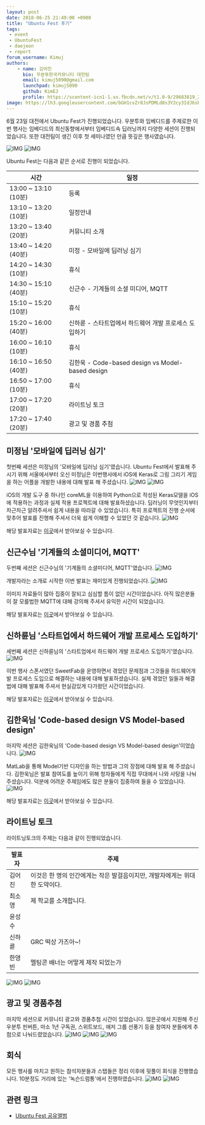 ```yaml
---
layout: post
date: 2018-06-25 21:49:00 +0900
title: "Ubuntu Fest 후기"
tags:
 - event
 - UbuntuFest
 - daejeon
 - report
forum_username: Kimuj
authors:
    - name: 김어진
      bio: 우분투한국커뮤니티 대전팀
      email: kimuj5090@gmail.com
      launchpad: kimuj5090
      github: KimEJ
      profile: https://scontent-icn1-1.xx.fbcdn.net/v/t1.0-9/29683819_216190369136065_8980895653590624449_n.jpg?_nc_cat=0&_nc_eui2=AeFUZDK5N3K5YOgKNT8DiLQ5eZ5MAm_4Cl7iVYj18ndrIbq5IRRKfIOAhyl4Y0k6RcwlEon4-ySaW_BD52chSEP-FF8EBLxjVdO3ClJCWT-yeA&oh=e40a8fd598552d2e38b524429e0e0859&oe=5BAE6D3D
image: https://lh3.googleusercontent.com/bGH1cvZr8JsPDMLd8s3Y2cy3IdJ6sROyutcYK7JR0ZmvoZtmeknnugpCa1Jp-ybGI5GU0kXvMxNRiNP-eBwgaArXpIOvp4ihJacsQBkdTI_E3tsRjKDJ9pYaCi_MCHCzG2bBuI2uIDbMWIH_sC_TSg_2SQq6Wbf9HDB2Y3qS6_HfBanlfMDDDp-NnR3FJfMqPjl09KC_dTBqiBmpYDkKOzKd0m3tGUGnAmeXNcVVsCuoPUQWb-ZWzI-0Am7aWYkAgM4_RXyzZ9L7hkI-EANVEl1FPeMJ2IHCIiDMhFooCI-MbKczB_M3RbbiHhxqHhzffzBh1CjdcECnj_3hq1cstSM3osbZNAG65z5UxQt2HIEH419h6iEzzJ8FCw2goReZU-EWvo57_sCfz3lkzrpS7O_4DlwEy4vJCjOEKcv3hQ-DJ-IJfVNCCSoyNExqUcjJznl9LqIGCHmcaPKxwF1VO3b-SnoQsURjAu3Bn27zx5OB9kmp0n2xdl-o4JFAi9bLufnbV2cYvIgDRxwPE0VNk29vZ2tW-UyT3r4ya3uIVCHWnpUwO-nkLvoijRl0ZdsA3Mr-z_GS6nrqeMiKR11Ia1RHYRMl4RxyNz30e1BrQ_e9NxmTXZZqlqAE_XJl9iy2MZdoWz0tvkH6KvE4d0RS_aF5qqQuYwj8MA=w989-h336-no
---
```

6월 23일 대전에서 Ubuntu Fest가 진행되었습니다. 우분투와 임베디드를 주제로한 이번 행사는 임베디드의 최신동향에서부터 임베디드속 딥러닝까지 다양한 세션이 진행되었습니다.
또한 대전팀이 생긴 이후 첫 세미나였던 만큼 뜻깊은 행사였습니다.

![IMG](https://lh3.googleusercontent.com/vsdtimWbw8yil8qosMQNCcJJmCBeUOVCHZu0q5gx6rXQYeubpDWctm2ocPPxLQd1Pyry2Tk2zIR5HJlkE2jeTn8sdlG6jYwOphb8Mtyid_8MyOahnyCKONQ_k-jvD0qhx5uxycH0AdllnxOz-H-DrDaHLrLWHidiDplFV2bV4Xv55u6P-aPWdeP_Y7YZaSTv8h6ZS0Pr5OFONv2YQq7JBxf2KoDQ3YPmCVaShTX4VU_S7bbY62z4mCsySwyxDZeKsvaZAs95Gp8pyOcxQFD0cdXxI-Yi7-fLnMHAHAPcup_tdaUNYWOkcxvNQQP_16Us4Qui3anNQnqGca1RsTLwTjykaOmxY2tDhllyhSLua-T9X-3JZm3PnsguDEOGyM90478gesJQQvg-jkXsz_ySCTBOVGd8QaA61K6qsKyMuHLlockTjtBVs37ButvLsoWbRWX5xb6TiXyuxVk95LzDTZto5LmxU-eoSEllct7F47nV5j2iCvaRY9vOBpkTrrrfVHUQi1ymFPX1_r-yGLdI5QdAT60SzROUNc49viRWCiE6pSBXJzglV9lQqIfwS85M964CLFaVaaFk-1rKYXFP27hCSKe-Ocpr5sMAFiqo=w521-h293-no)
![IMG](https://lh3.googleusercontent.com/Ov5w86aX6hdRCJMi8s8A7YSD-qQ_qpLf_mGh0mSBKCeJ64H_xyxCl2NufRz4riPFUUaAO0XDBx1KUpCHWZw7JKWEJ8SAZHLdmG2JPIM5l9Cs94aFLymZq-IOIyqYXC8ogSXcK4LTaPrCsSh_s0YmC4rPG8WQSZh2TNHOHg9Wx31uMaO0uBuwq5TUpwDhKwbIWlKqsLqbTgHEj1XxGjP9Z0uP_iUpLOt9Q7WLQm8vSGoSZkymkWQEsjjo5ClDVgkCq1P3MeRmeQLZ_ULXh-riVgJdphFn4o2HxDDsojq1VjERjVZgzZAwpY82YDyZ-wWVXoF47UnoBp1pF6k8rt7uF-hTTmLjmC7YpdM9i-_wJUlkse4_MzLMU-04gi5K_rd3Du0curk_i5UEu5pfSs-QiGp8VJJsfwZUIR3KFKVT0ESPvAcXVv512kbcBbMkBt45ebBrsra_bma1MAj-ULhWQLfHzsgD7ZUe3EHtPuGwyfM14IL-H3lnSssUhcoYacFHolynVClRTH_JM5T6-8XWj8KpoKWJ1BMUlx1ZopzTzRzht7-fxuNQOq4kONyoiyG2gfpLsDhyTp6l9Jd2QD_6cx_2zOkKnB3nh2sf8s6UpPPDf2VQmX0ajJorIDlIpUO17p26A0Y8tzzG-cEp6WqswbaSJgPx8cmYTg=w2518-h1888-no)

Ubuntu Fest는 다음과 같은 순서로 진행이 되었습니다.

시간 | 일정
--- | ---
13:00 ~ 13:10 (10분) |	등록
13:10 ~ 13:20 (10분) |	일정안내
13:20 ~ 13:40 (20분) |  커뮤니티 소개
13:40 ~ 14:20 (40분) |	미정 - 모바일에 딥러닝 심기
14:20 ~ 14:30 (10분) |	휴식
14:30 ~ 15:10 (40분) |	신근수 - 기계들의 소셜 미디어, MQTT
15:10 ~ 15:20 (10분) |	휴식
15:20 ~ 16:00 (40분) |	신하륜 - 스타트업에서 하드웨어 개발 프로세스 도입하기
16:00 ~ 16:10 (10분) |	휴식
16:10 ~ 16:50 (40분) |	김한욱 - Code-based design vs Model-based design
16:50 ~ 17:00 (10분) |	휴식
17:00 ~ 17:20 (20분) |	라이트닝 토크
17:20 ~ 17:40 (20분) |	광고 및 경품 추첨

## 미정님 '모바일에 딥러닝 심기'
첫번째 세션은 미정님의 '모바일에 딥러닝 심기'였습니다. 
Ubuntu Fest에서 발표해 주시기 위해 서울에서부터 오신 미정님은 이번행사에서 iOS에 Keras로 그림 그리기 게임을 하는 어플을 개발한 내용에 대해 발표 해 주셨습니다.
![IMG](https://lh3.googleusercontent.com/GGeHTTI41Ojj9OHf4xQEH6xEIBlzeIKQdQdWymoGfXjkVnOKrVjX1tYvIY6C8K1NnepFL5SVZewwo14J5uFpSU6nM1RdJz44Vxam_63fO31GJSHMZ6yFnp1uNJwjnNswXEUkqr86H59J1dOvHU31TSZ2tMunhl-N-SIifNg62N7Nm0jLKbU4zqQopTgHqpDGvJiAQ9t_Hp6ErNvZeZwyNpif0vobL-PKOdFnte69OXA21_DfTDA_phtChEoE1_Jx-g3sZjW510E9Ntv7JT6zSLl6sxniPwrONKJPi7fApOykgqqV8bZERDmV-_iT6iZXhG3I8gUEKfF9u2fKeIviGFwKNjNd1CHDgWKMgTPPznh_nQUBpL_83pYNmn6gVgQUpJ2tE4G5H32F_eKz3BEwR_ja9lKdSitt7632jhtAcliZ8aI3bZHiH0nuxbMeYrPMnDo0CJPNmmqSuZpl7UtxLjHpZnM0nT5P8gAcOSizHZtmEh8weYlZ40us7t946lIZk36Nc6D4bKTCDDkcHkLvGfbH9gTaT_l_4X22hHlqRLdjc1iuEM1fLzeCSlWpunEuadle3XsMDKN5WdZrXlfEGplBQuzKONd-3MHSxnxUjx0vPFERJU496tWqmT9Wn-RFWi8tdHTqPV3fuV4WUdHSe9I_03rwhsRbeQ=w2980-h1678-no)
![IMG](https://lh3.googleusercontent.com/_0QO56v-MMEYU91JMtCi_Swl8eTMCh6A32JSyOEutEsBaG5ms3_qcJOn1NJiyMUPdyRhRkX9Fj97WQPZh99NeYhdjIzWG329IgBj5ZV3jHKpbrrzTSZZ-SPbsq9p-kMbEy_YAbBQIHpT1MS_xGI05zjXm-lQow2ntpBRMh7McOduqtEzmz1ghbuDR_htFa0wbspQZmB7dzXwSLQgGdFaDCplpT-PiZmFRZzasZ9PeouQdZPSslgw6fL6BKzW8rI1pNwPR_w6g_c07SctrP3YliD-r1784yiKMtztUftQlmyLH6qZlQgMsrcTQAqi9IkYpqBQjMUqPdFx8MrYUMupTXICUMUqmC39szVK6ex_NX1WOUyaHlpbDs_LmyrqvqFpYoaUg5jQLcKuRyfIk4X-wCKkb0kO6A5ST9Tyw7zvRQ9_6XB9EuzWE79j3xI55pHPq-bAOcQTKeiPjhHfcCcroCKaPnOtI7Onw7AKl2hLvwPdFFGwTmmyftPAsUCiwX6QI1cBymcftciltR7NDymKv5LazgRHd78A9ZEruywjeUmlP_UubgsNuM9gcQA98CKywL4gHiDPl28OtMexHgIovBRB6-jIc3N2WlKlq7lzEGg20iNbG0QZwb-9kLmU-gK9YJRaZcdelk3PX69nA9qHyopuvRdO3RyWKQ=w2518-h1888-no)

iOS의 개발 도구 중 하나인 coreML을 이용하여 Python으로 작성된 Keras모델을 iOS에 적용하는 과정과 실제 적용 프로젝트에 대해 발표하셨습니다.
딥러닝이 무엇인지부터 차근차근 알려주셔서 쉽게 내용을 따라갈 수 있었습니다.
특히 프로젝트의 진행 순서에 맞추어 발표를 진행해 주셔서 더욱 쉽게 이해할 수 있었던 것 같습니다.
![IMG](https://lh3.googleusercontent.com/8U2jqTt-elgOKJg-fS2MdK1N8RXoyEiNaV15JL714gy7coodOewiF6mAQGsPDMqnw_J1Nn8lkCGhpvNLcVoycEsASDxzlWEvmmTytNd585pUPbHg77SvlNsy45gLyz9XWCmCM_2wFF8HoUCovmbCQUt45kHm52hIHJOvbP21BCcXoYjhEgrvfxxGD4JI9tY_zxUnW1cXQZpzaBudObpoG282XhIhyJuCTZPJ2Hyry4EJMO8JqpDYRC3fZwo3DTia6uqrhjMztg0tWnmbPsvXjmIj19Wr-yt-clCLtKUFFqjapqqOAWJn6wlLBBVjzbl995gQLRdjouzNFzCxolDNmsd4lwZgtvr4sidudPlZ6x_eOQWV_VmX4KQUm8rC88oq6gfxpV9zFBoSeOWrFFN96SgBUE3GHIr_OU2M9v2ox0-f1WQ_kQQoNGIdjSKJADQGQzOBGeHlBThkpBwKODRrXCz8TO5siw1QyN1_AiXfYoS4JLwJQ_CB4wEHJhMyS73zPW9qr9JFoGcvDPQF72rdXZNEu3qrfymRBNC7FaGlQTruqEeBghluuWW5N-wpnXWb_nI6jaLazGOF7Mnjux0yOjLuiSu1LwwHBlHkVpMVGdhIDGjhB6jEOaO9FrpVdmBOuA1YrBfoLpT21CG9nzCP7n2tIjghmoEDzA=w2980-h1678-no)

해당 발표자료는 [이곳](https://www.slideshare.net/UbuntuKorea/ss-102920185)에서 받아보실 수 있습니다.

## 신근수님 '기계들의 소셜미디어, MQTT'
두번째 세션은 신근수님의 '기계들의 소셜미디어, MQTT'였습니다.
![IMG](https://lh3.googleusercontent.com/m6sfLHSisXxptp6e6rD1C3pSZsP4c4RRn0dKyuN2xRlilOwl3UAv91U7KHB4I3IARPlydHbuLFPZXHPwIaUY1B_jv-dS-vjJnvylrFOY3JmnKrgE4ppuL2NdprN1Mhl34KmN0DbyfBVrolAURugKqLguuFpRApn2AP5pbBNPNLhAacV9kWknSAFz01vUbfSiAQXsYNlHMKIwvGCqtJYkvgB3nDaA-TgRSw_HmIp7CmA6g-dM5_RHUHGO_jcPTqX0ZJW7KUw8Z9lKJn2C_3hWz3EM0KEV-pND5QPY4Lpc-8UM6iTuyehf1_-A_u2J27igpAiAJXFtK4W8J9kLQTIQlsoNRNM6y_2VpqvP-S2Gb9GqoqUlbH2-pmLR_uhw0LyDpsSZTI8Q4w6BFXswoRykioZD9AJb06AnRWqPaRVx3yVqc8tA4wiEAAi2T_hsr9Y8hxu6VfolqU1NZWNDIt4ejww_Je_BkT4ZJmFLgPuvcuRunSqqrCkJdOKPkFCJf69-_JHdtI1ABXnVVVvdLvU6TVWyE4NtQbUu3hVI1SXIrs9xfxV_TuNgsJvNkx2c-wGzF6_xLPlzLFEygwXFWCVQEcPlg10t0is4DeYjCpu8INkz7gzo6yVmrhzwjiiSnFpPnDgbBU8k291wqxe2p2dNAaOFX4SVitlhpg=w2980-h1678-no)

개발자라는 소개로 시작한 이번 발표는 재미있게 진행되었습니다.
![IMG](https://lh3.googleusercontent.com/4vnU5dGl2NwPK5HcoSowXq5SiZxbMHc7xPxus7DLgu8uS1Uiw-rpOtHwtRMQR_AoETQYdooKeXFtieYN7mTtuDoOlyM1sIxOOzqFi3hb9VW8UkJwVs2ojkcLJYV_yvTxPl4Xk3c7cv7Y0YVPLg8_lFried9ZjRbVIveXvQ2wzyz5SHoZLgPv1bcYA90gmXuVarcFxjtomtB2KZS0CZvaLXDDV3nK0E1hbbEEc66dNM1MRP1TUm_Rd7G6A58FrAuLhCndYPgzCO8mGUlDLz8Odf_xL3v8RNXdIHLZJ2kl11Rq_A65FCMJFEJRba1RQgmecjCgExFuhl_UVOho3oTWGlgVTE1vQYtTYs5M7b8cHE_CDybw-YK3L2Ke_qoAsvW-WEKlkqyj4YBkNLK5WHpO7YH1b866eUC2ccXIWEPHDl5mlaHGCPrlp9Z6IYraC0COxu0wIIwK156nL4lSHjag76yoWAC6myzm2NsFGGYKSENVNPuVDmY7QrluCxbBY9npNnOgI3tXZSsHzxl8bDrN9XdwfN8Ykvjrdm2qsMIMRXSfmz53WV0SqGfQY0ZTFMpqLgPdULxKId_BlboB5adIbxO8uV_M6mpaoZ1eEAFDk1iDWEuuXQ4NKdfp518z0EyJRSe4nKKMLqWiRhORG8tGNH4x30SzSG7crg=w2980-h1678-no)

이미지 자료들이 많아 집중이 잘되고 심심할 틈이 없던 시간이었습니다.
아직 많은분들이 잘 모를법한 MQTT에 대해 강의해 주셔서 유익한 시간이 되었습니다.

해당 발표자료는 [이곳](https://www.slideshare.net/UbuntuKorea/mqtt-102921138)에서 받아보실 수 있습니다.

## 신하륜님 '스타트업에서 하드웨어 개발 프로세스 도입하기'
세번째 세션은 신하륜님의 '스타트업에서 하드웨어 개발 프로세스 도입하기'였습니다.
![IMG](https://lh3.googleusercontent.com/rOVfHPxI9y-h3zLF_5QLRnKtV1NplhQ0DjPybtxwhkuDsZczQBGgfSJfoF1m6MsPGVnqigkc4WL6r7eX3tF6TiWjtK7IBTaWUvGCsuSNQNNNgSq3avNJPknKwMWKVosmLOLYH_mtAW0qmXKkNW2Wdr3_5fcqRHVaZA17D75So7CUXKP7XfifqN6SoNEp5MLdKhzhQOosoIIp-TK4L1yjpcf4ncOIRtUZsIP1qUhqSBBqOAcweeQ8Uh8DZlmGNRWCrokp4WEGZYd0JMoCKxIZdKrmlJjh_5NKs2WODL4D2j9GMC7T0Rfp2bmsTomhvzizIkmkTMnQ2TwSnO7OvN9ZuJxKxfsrlxnSql9LDwCyvRhRjl8aXoPQhQfFL6IPso4-j-t_YLP38ESDZaJzzmmRTDcWdJ1NQ_kxqmA_gjHqWNM-U-kao9ARh8MkcK19Btymtx13hsV_lyjOT8SlLTzSCMngDddwM50tMT6jcjAAA3TU0DH49qVTw3HQ012sIr3sSxiGxLeXn6-sZgGkU85V1FgPhnkncGAMaw7ZxDM1eCEFfCyWjPuHtqn1xKSeL95KFCvDxXy3ppdlNoCj2rU4NOwZakiiy4uN_2Ef7Q782UUnIEAoDxQ_Es_G6AOWGH-h9jtX3w7IlWpQ2Ed8xYJxqe6pB7EWJJBg3w=w2518-h1888-no)

이번 행사 스폰서였던 SweetFab을 운영하면서 겪었던 문제점과 그것들을 하드웨어개발 프로세스 도입으로 해결하는 내용에 대해 발표하셨습니다.
실제 겪었던 일들과 해결법에 대해 발표해 주셔서 현실감있게 다가왔던 시간이었습니다.

해당 발표자료는 [이곳](https://www.slideshare.net/UbuntuKorea/ss-102922171)에서 받아보실 수 있습니다.

## 김한욱님 'Code-based design VS Model-based design'
마지막 세션은 김한욱님의 'Code-based design VS Model-based design'이었습니다.
![IMG](https://lh3.googleusercontent.com/RKD_lV91TGQRuj9KzRAxp7Qv_J8oBK_4m1m91V431XQLJZgH68I2K3ybScM2YG56kaNGfMcMg_8icmpDlcNiZYtVCtZ8CN_r9GeJ_53rGT0PXGWMGrJ-7MGoPu331KxCTNdN6bgcQaWQKGzKmmLi0g3PUgh-GMBJboVR0alVMguxKJ1WmAQtGDy71EOMP9nE21lF8CEIdi9j555UJZkWZPCE_Fbfxi-VDrxKe5mz-mMsO2V0HFWFOa04GHkWXv0YGqB2OGVmtyMvOjXorzFue-ORPAdvOCipnVLN7tzc9eaxRL96dYpGDoWjp0adneFrvkeYI4yt7paRrQX5cTbq8qHJRe8Mm_iYXLgmXLR7A9xZJD528lhFETFgGHVekPafWqngIkzkUjVPQgeZMedAcwrhoZ-pQtIwQsKr_5f4F5JDyh1LpDmVEqDssknTMJoCtrp22p65V5MPGZWbVLO4DLIlEo600SsSudg_rINtfX3_kcNui3UQehzlCgpDCR6bzA-ULTiZcK6ftInqJXJuk6pFnIS6nnX_BdaKQlHAzvkD4gOMnxCJtz1RmPFLrm7nJ5eQ8QSExbUfRlGVKT1Q-tMLGgIuHg_meT4hA5SeZbyOyqRSGfykm7I_xUmHdU9AguP6luHOQNGisISshBc6d2bKJ8dTW497KQ=w429-h322-no)

MatLab을 통해 Model기반 디자인을 하는 방법과 그의 장점에 대해 발표 해 주셨습니다.
김한욱님은 발표 참여도를 높이기 위해 청자들에게 직접 무대에서 나와 사탕을 나눠주셨습니다. 덕분에 어려운 주제임에도 많은 분들이 집중하여 들을 수 있었습니다.
![IMG](https://lh3.googleusercontent.com/QuMVFvLyYpkCr9DUtzuqAsztrunaRnvAJJ0HjlrA9gcW_CO4WQ7QfvGKV_e9kUfqzPQreFMFIqtdB-0IbTBovdtL_BMT6Lu6eEfjpE5P3BK0Av-PBKdblEFszm8W0DZhz8bNtjvrCjqIbaoWrPHdQEmChIASNBbXbUwYXiA1IJdaCyDN99_2B6XuDtg9FIBFLmHyrytWX4ExIyN7pCnKoebuO44vPlj6fsJ2UBM187cm-Ov2kY4fDmdm6GGkyoEZEPyFN_0CjpNoI1_BOmubiOolxWIQq909xbGMdPrLJbGYVb37Ug8w70hg_B4u928KvmvRAZ2auR94qLVzBkuVYsWldVfWL7nWJlPTzCf9AdMqXMvgQWJO0_n_amQXTPgFi4E2hMexEIvqO4bjxjU-oU0b9hVwkj7H_DlvjtWSZSTXsBdjod7TZXYFKNO4OpV9tgJyXzX5IF5QRAK0MdJd8qpCBwTjR1cJEM36p8aFD4X4eYLxeFRNnNxzqotBbayQWYUcI-8r5u1VdXBm7SUHfXlL6ts6UJD6YdeKrx4Y9D2p5TwR7ZFTiD7Y4WoHiANZ2MvauZ9EWcQhF0qCGKueUW-1cy1FepKpNSpOu4aq78kdtL1yeQ1S_EQtt2hguOBWy7MGs44QQYuETFOQv9tu2a-U-OkdEMJr6w=w478-h358-no)

해당 발표자료는 [이곳]()에서 받아보실 수 있습니다.

## 라이트닝 토크
라이트닝토크의 주제는 다음과 같이 진행되었습니다.

발표자 | 주제
--- | ---
김어진 | 이것은 한 명의 인간에게는 작은 발걸음이지만, 개발자에게는 위대한 도약이다.
최소영 | 제 학교를 소개합니다.
윤성수 | 
신하륜 | GRC 떡상 가즈아~!
한영빈 | 멜팅콘 배너는 어떻게 제작 되었는가

![IMG](https://lh3.googleusercontent.com/ipL7vF6s_rSWQ2Yvxgn0kL5oZB4C8TEfk6Gecx9ML1gqy-aqaSj_sdWhnLplK3UYu4ZyfNrMzYb3wgGSZ1B5yZXnhDs5rn2hEubHf_xyDIA8TTn4e283NFhPwivdb3-3dJifrfFSECVn-cUbfYa7TKSTmjydDbseFCQj8IvIVDiPIinD2ngGVzNLoyxGjSzJI0ku1zgUvs0ums1l4hASDSuG2bA4ESeZH9wWzURlzBiw-b6F0VlxIA7fHXSv3pkmYoE9YeIZC-Zrf5YS5izkfTtllGodiKoUBYCkWwiGvJao49KbqCNuEivLVBSIbsCtNMkfsDuRARms72hzDhcAj_radWODj2fcbl57B5nNHXnvKqkGCSZviWOhHo-qmpsd9n0P93vmAQTDsd9MDo-ogcTXWPD1Ivkok0MRaBWtJ_4j7MWookAwesA1fnOJFtY9RDAheJcOPK3sJKTY6HUkWsflOeoWU-1YGdpVTfqw85Lh951GHIiv_H6kiLUiTtkEicAWGE0TGM8Pusvo-9po-fvAkiWJyz1mT5udoYevujRlNUOIKvbEXaItfvKfHU4EDlQ3QvZn4hPNpfMTlmxNja591gZeTUsqeLFNIDD3QpFT4ZRA-Sc6WgFqdRZLIUBUXTcwRD1WaLzbNoI77klM1fBegsMZy2Nv5A=w2518-h1888-no)
![IMG](https://lh3.googleusercontent.com/oT_DCi8lBfptwT9DPpxbtvV6MrYl9uUhT5IYKDC7ZwNwnhJALrxiZEyzBOSpM1xmckK-5xRZQIklXv8ZEtovMmFySqP025ce5xazyAftwf_DR8M1rfHrkrn0YHy6v7Ap9NKX1hMf_zBcpAY-6aqtBxEdVy79AoLhR9qXGz9Hrq83cXx0DrY1Pv9mXLKnQ0m0yxkPqOBnpzxkpy90vFs1Y4skEPJ627TSnZB5jits1hM-dQ_0pzsD3kcbi14up3QZgp4bFR5dZR-DwRa4H8okVY0wYwZHPBAqnkZ7WFZ1AxTZvF8u5Zz9-Hw778KtVFHHh1OFSFQLivsSAZ52T8d0r5KMIc0B1c8Ig2G70kihlVCLNVvKwoZVetjSEk2fWptTce_AHlvr6R-YEdNmDxbWr6iRdOddN0EgCKeXgWuohI5c-h5mfDaltJ4t83fMhCW46LUnIFkxnPDv5X4MjGxVk60zd3rLwBoAA27lrikSvGQafKhSVAXNoPpfEodtaxrrkiMyNFizm8sw-LIdJZCXC4pa4eE-N1nHx3WUW5cjGzVLuNLTU0FxdgRuR-UTadTh4ldlLBd8IdKTB_ncFHtJPaBBzzcxEd8Ju7f9Hqmp6B6F-Dx4sovgyJIvSToywkQswoFpVvMOQ-KjBvJaT3Nc1VuZwVGgor3X-Q=w2518-h1888-no)

## 광고 및 경품추첨
마지막 세션으로 커뮤니티 광고와 경품추첨 시간이 있었습니다.
많은곳에서 지원해 주신 우분투 핀버튼, 마소 1년 구독권, 스위트보드, 애저 그룹 선풍기 등을 참여자 분들에게 추첨으로 나눠드렸었습니다.
![IMG](https://lh3.googleusercontent.com/BIGsw7neTwLgsUg-OgZnYpxGFErFlthc8KyM1zfgDF2zI8Vlps7rhGSwKX1b9NY2H-fMl0GpRcsURUTLYqQuJE8LsA1Ou4ihLHCu3wtZJ7PHTidYxLM2IH_glOFcf6ev5QAz0Jc6-fPR4T313bVsUs5D-OO6DsSMkHC8RFcqsJfi0ul6GxkK6nVwoYtrXQBa-Dd9rnUGyJIwFY7iJ4Zl8yBPLblvYWUgFPB9BImPg5UxhDeoasqKPI2bWisa-8ll5Nn3EGHdypafH7PuYojzg4uAMIiACLIN4toV4IrwmQJ51pj7hIvH1SnqvdVeAbOGmnii4FZqCoWzV7-Udprzo7HCWi3HzlkaKO8_lUHsSW0PIypPL69KT8MdF1lnN9SVkTYFF-46J31BEKM6BUWSpua_ejSqKFBChW5xYrVa88WF78cgNmO1BuLro0ED98K0ULyPArMSPQ9s026GZV3jv4Sj_Yx-ZJ3iqD4rk12v54bWSqrmFq1t5Gv59qvo6Q05k-hYixT7GEMGdQFYd9PLQOBkf7PgOd9-VhAppyQ4lGTQdnL_5Du6KJKO3BxjZPgfoJmYCeJCR8DUWwW9Tipziqi40dz6t3xQQCkWEOOWcuyH34Of3QMXKY71U7C1GgLZ9g0ItLTt70koCMHhCUHDhIS8__XQEnLPgA=w2518-h1890-no)
![IMG](https://lh3.googleusercontent.com/askxeH6zdyJxxVxM1gkCO9NaGjDaeQn9dQFQhPDn7kwhW8GzRYF4xtQBLE4Gm0fOZROZKleTBXwUt5pNTbMaugIbFdO5L27c8ONFeshsWhdt7trkEvAcdSO0B9UPrcQ1TE8rDgdEC_slS89np4HaeCufJ8-br8rOB2DsthHo2xuTyHuhbOWA6h8aMtVpM0bSHTVMl3NTEzDWD3OiyKQYOqcqvsZkeC_VQW4Oa1U41Nk6Jy0jGqAGJvMXIRF1nYNTtI9yoci_Tcoo9saExHDMd6qMijOjFCdVmrI87IxPp4-Y6wxTWxpad7rmYDsAwVpE4Iuv-PB-Fdw8hlbvC2utlQDqALMUxkTqOYAurR0edGs52-h0vqyGlwjvax4ZXujokd22XnjkDIwv9ZS7U1DTZ7_yrWbQnxHHtCcL7WMHKnAkTu6I3aTDZt5GUrUuM6z1a8YiAHQcEfsUJqX3fuh4EwLTMjR-yWRtLPGe-L63yLHDMbQ-U594iDqT4YoqAKWfvvTO7lLNHMnl1gzNpm5SnhHLHh-mxDwGAjasWNiOCttOT62dMLnf18_dcvNUrSthRpo4jSiWz8OW0D3mz0KHKQrVsYOp3HRDm8LBR5eiU-Qz7LpuLP_g8tUicj8E2E6nO8Af6SFulO9mTOA5YRDFWZnq9YWtVbhKSw=w2520-h1888-no)
![IMG](https://lh3.googleusercontent.com/GTPvL9bVG6kIpRYwlZ2ZB2rFjDUHktWxt3OVPBF9a1FQiptMDUGuKlkM29QcNRU-1OZqGRD0tRo7MMEVIczKrNBxXxaGiaTJiwgdfLOa6KPQqMXF56AZzn3SgAG3OEzh7H0J7TgFbnVFURkQtlLC1XhwtEgK4PedGxhHimEIwKnb5dwXXGxalGQePC_Q_wsRtplhuxNetgB3HSoqwdWwq3g6zcz6bpBz8s_Ly7Q1_9kBgMPbKPiK5TXU4k0NNhCZ3kjR9Yhd6Le_ElyD5ht-XV_VPosbJK3x_swxfBSD2EwwPFFDq1AJVavUHqyL60zlMbszrTPE7HaDE9WdyCgPW0URzGZ7SqYZpB6jm5TrimboY_LSvbrbzwagM4osYn_ld4shFKJO7FhVEE4aVu5nBPgA3f-pexQ_3GPEQpGR9EloSD6MfzpZUwA2uaUUGOjPgB7z-HdfdlBn-w3l5qTr2BE3Ku3kV3wpzq23bxYZQcMR1G8rUz6ChMCyeRuH0pj5leyMDUJueePeFSvjCMG1nRC2P26ppjlWOyR6PSpNBWp7cL1xfOxthgnTrVoo7uVEne9hiacc7iw7Kyyf8yjQ6WZq2nPVGWbdYg9tEZeOsaIRnfnIluGO_81VigJoXgfJ4s2C-wBKWh7SYcOKuuVPoVdBmGi3UZiCHQ=w1418-h1888-no)

## 회식
모든 행사를 마치고 원하는 참석자분들과 스탭들은 정리 이후에 뒷풀이 회식을 진행했습니다.
10분정도 거리에 있는 '녹슨드럼통'에서 진행하였습니다.
![IMG](https://lh3.googleusercontent.com/KCfiH7_dnkY8icO-m-Dm5fWu89MvA0qoM1xJ2Y7PBrBQ_NB11O_fXL-TjZceKlY-1aE0kzwlMG2mDiQLb1APDvg8zwt3bBPYeWFvxivn7rcCthk7yHRxjkSQodBxHT_7JT99FGDf0Mh05mld7DKO62KTVxfve0MrqwqlFZlQVtXy5IUkl94heu3GDtP0P0xQ_d_jocDHYd6DShslBNCpJaJgZSOalUC_jfpH1aMHOs1lco0ygL9jQuxV8oEnov0xfzHmseK_7c3Y5_Kf3Qo4Fk-Oovt0qk7xZU8NDaA_DVoN8iZLdAo1P_Pko0wlHZYlScDQKKF14bQstQ6-vhCjhfRRl1ccjMVOAle5I00W6-woGXQYFohBchBFe8KUUM4HSRWE0FLjxexyl_kHC02duL-Cc19DeYmZPfuT10db4NJE2PlPSVwqFnQFdIDDe35PTlB8mnlzNxq0xtl-VnRFLPiu7eRy9TKvToHpadPyn4Rm8lxKZ2Qfa8QB04_K2EGvsK5aV57RMQdlNGWsIGzirLLHPnsrANDSmqpNkhgThd5KZ0HzLBORvBR4Jl2JYum-xGGdcTM-QlA-nRql0l3qhh0KJWv8kPqQAl7l7nXyqWqsxStxiglb8_g7JAnd-4r3HZIrCZJFZvGRKiVG2nseCpjvE4hRqGGL2A=w2980-h1678-no)
![IMG](https://lh3.googleusercontent.com/qELfh7Kds4K6WKwrOskSTDymUOUtyQ1xXX7-Ybv3_wuVsxCnFfcQkvCIGDt6BAsZDioWkhtdCEuS1IozdnVYY20JzRcePeERUDBsj856zCMKeRWviaqBVXb_Yfy3LX_L-7i3FMCW2rw4pIoZDVq283NcjZvUOOJNGUO67F5EVuKBaUYCDVU5-GIeHyM-dF83E7OgD4IgB-XyjIPkSOCYvqLGtZGuSOr8D-a4KsSuVohFNn-rcMlQVqzc2Tjo3uBcI7NF1RRxHa7nGcn9eUnpxWe4mNzAg1QIJEIokpufe2lpwhxuWZ4LIz2TSM2eeT7co9-MT76ffgdz9dT_8VFO1Zd76KSjyP_NME80EX2VEYTBRyfJvZZNDfexbpv3ND4mre_ejKcSwsNdszOeha1xmLbtHcRSSHC7_Yy6rtU3BV5GDqELGsFcaZdYlaDKZ9jpv1HVO0i5eV9oyliLadXRBg6BaQ7yBpi9ss53UCkzKMvYyGJRUMzOr-AO8byGKlnXEuKI4YXtHdpl8utkj-3CZ-hXys2mzL_F6l5j6mHA7fsE45Ci2jNKEs2m1tPiFNiR61ihRyVu-etgAK1RsZ4exiPduhHw8voZiMYR8vY1MdMNKcYppOHLjvWd6Up-xGYVKMDtgoHb1tTRVOGYjZ0sNA3PT8d0Cf8fVg=w2980-h1678-no)

## 관련 링크
- [Ubuntu Fest 공유앨범](https://photos.app.goo.gl/3WWR2UxicaF1VEYR8)